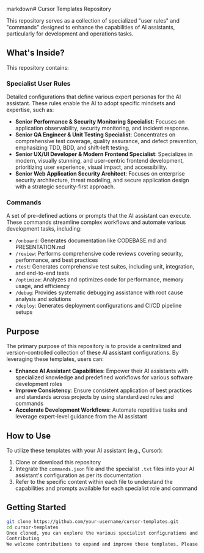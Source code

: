 markdown# Cursor Templates Repository

This repository serves as a collection of specialized "user rules" and "commands" designed to enhance the capabilities of AI assistants, particularly for development and operations tasks.

## What's Inside?

This repository contains:

### Specialist User Rules
Detailed configurations that define various expert personas for the AI assistant. These rules enable the AI to adopt specific mindsets and expertise, such as:

- **Senior Performance & Security Monitoring Specialist**: Focuses on application observability, security monitoring, and incident response.
- **Senior QA Engineer & Unit Testing Specialist**: Concentrates on comprehensive test coverage, quality assurance, and defect prevention, emphasizing TDD, BDD, and shift-left testing.
- **Senior UX/UI Developer & Modern Frontend Specialist**: Specializes in modern, visually stunning, and user-centric frontend development, prioritizing user experience, visual impact, and accessibility.
- **Senior Web Application Security Architect**: Focuses on enterprise security architecture, threat modeling, and secure application design with a strategic security-first approach.

### Commands
A set of pre-defined actions or prompts that the AI assistant can execute. These commands streamline complex workflows and automate various development tasks, including:

- `/onboard`: Generates documentation like CODEBASE.md and PRESENTATION.md
- `/review`: Performs comprehensive code reviews covering security, performance, and best practices
- `/test`: Generates comprehensive test suites, including unit, integration, and end-to-end tests
- `/optimize`: Analyzes and optimizes code for performance, memory usage, and efficiency
- `/debug`: Provides systematic debugging assistance with root cause analysis and solutions
- `/deploy`: Generates deployment configurations and CI/CD pipeline setups

## Purpose

The primary purpose of this repository is to provide a centralized and version-controlled collection of these AI assistant configurations. By leveraging these templates, users can:

- **Enhance AI Assistant Capabilities**: Empower their AI assistants with specialized knowledge and predefined workflows for various software development roles
- **Improve Consistency**: Ensure consistent application of best practices and standards across projects by using standardized rules and commands
- **Accelerate Development Workflows**: Automate repetitive tasks and leverage expert-level guidance from the AI assistant

## How to Use

To utilize these templates with your AI assistant (e.g., Cursor):

1. Clone or download this repository
2. Integrate the `commands.json` file and the specialist `.txt` files into your AI assistant's configuration as per its documentation
3. Refer to the specific content within each file to understand the capabilities and prompts available for each specialist role and command

## Getting Started

```bash
git clone https://github.com/your-username/cursor-templates.git
cd cursor-templates
Once cloned, you can explore the various specialist configurations and commands available in their respective files.
Contributing
We welcome contributions to expand and improve these templates. Please feel free to submit pull requests with new specialist roles, commands, or improvements to existing configurations.
